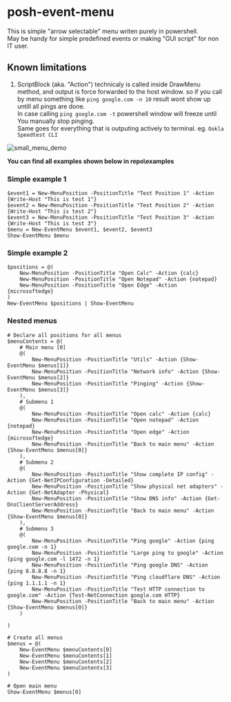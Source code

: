 # posh-event-menu
This is simple "arrow selectable" menu writen purely in powershell.  
May be handy for simple predefined events or making "GUI script" for non IT user.

## Known limitations
1. ScriptBlock (aka. "Action") technicaly is called inside DrawMenu method, and output is force forwarded to the host window.
   so if you call by menu something like ```ping google.com -n 10``` result wont show up untill all pings are done.  
   In case calling ```ping google.com -t``` powershell window will freeze until You manually stop pinging.  
   Same goes for everything that is outputing actively to terminal. eg. ```Ookla Speedtest CLI``` 

![small_menu_demo](https://user-images.githubusercontent.com/41862141/136713559-558dd392-4d3c-4f37-8a62-2126fafef90f.gif)

**You can find all examples shown below in repo\examples**

### Simple example 1
```
$event1 = New-MenuPosition -PositionTitle "Test Position 1" -Action {Write-Host "This is test 1"}
$event2 = New-MenuPosition -PositionTitle "Test Position 2" -Action {Write-Host "This is test 2"}
$event3 = New-MenuPosition -PositionTitle "Test Position 3" -Action {Write-Host "This is test 3"}
$menu = New-EventMenu $event1, $event2, $event3
Show-EventMenu $menu
```
### Simple example 2
```
$positions = @(
    New-MenuPosition -PositionTitle "Open Calc" -Action {calc}
    New-MenuPosition -PositionTitle "Open Notepad" -Action {notepad}
    New-MenuPosition -PositionTitle "Open Edge" -Action {microsoftedge}
)
New-EventMenu $positions | Show-EventMenu
```
### Nested menus
```
# Declare all positions for all menus
$menuContents = @(
    # Main menu [0]
    @(
        New-MenuPosition -PositionTitle "Utils" -Action {Show-EventMenu $menus[1]}
        New-MenuPosition -PositionTitle "Network info" -Action {Show-EventMenu $menus[2]}
        New-MenuPosition -PositionTitle "Pinging" -Action {Show-EventMenu $menus[3]}
    ),
    # Submenu 1
    @(
        New-MenuPosition -PositionTitle "Open calc" -Action {calc}
        New-MenuPosition -PositionTitle "Open notepad" -Action {notepad}
        New-MenuPosition -PositionTitle "Open edge" -Action {microsoftedge}
        New-MenuPosition -PositionTitle "Back to main menu" -Action {Show-EventMenu $menus[0]}
    ),
    # Submenu 2
    @(
        New-MenuPosition -PositionTitle "Show complete IP config" -Action {Get-NetIPConfiguration -Detailed}
        New-MenuPosition -PositionTitle "Show physical net adapters" -Action {Get-NetAdapter -Physical}
        New-MenuPosition -PositionTitle "Show DNS info" -Action {Get-DnsClientServerAddress}
        New-MenuPosition -PositionTitle "Back to main menu" -Action {Show-EventMenu $menus[0]}
    ),
    # Submenu 3
    @(
        New-MenuPosition -PositionTitle "Ping google" -Action {ping google.com -n 1}
        New-MenuPosition -PositionTitle "Large ping to google" -Action {ping google.com -l 1472 -n 1}
        New-MenuPosition -PositionTitle "Ping google DNS" -Action {ping 8.8.8.8 -n 1}
        New-MenuPosition -PositionTitle "Ping cloudflare DNS" -Action {ping 1.1.1.1 -n 1}
        New-MenuPosition -PositionTitle "Test HTTP connection to google.com" -Action {Test-NetConnection google.com HTTP}
        New-MenuPosition -PositionTitle "Back to main menu" -Action {Show-EventMenu $menus[0]}
    )

)

# Create all menus
$menus = @(
    New-EventMenu $menuContents[0]
    New-EventMenu $menuContents[1]
    New-EventMenu $menuContents[2]
    New-EventMenu $menuContents[3]
)

# Open main menu
Show-EventMenu $menus[0]
```

